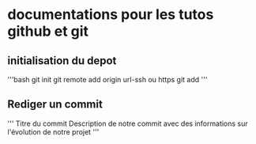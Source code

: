# documentations pour les tutos github et git

## initialisation du depot 

'''bash
git init
git remote add origin url-ssh ou https
git add
'''

## Rediger un commit

'''
Titre du commit 
Description de notre commit avec des informations
sur l'évolution de notre projet
'''
